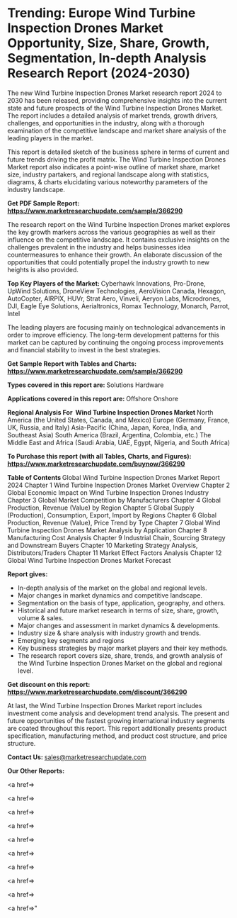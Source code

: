 # Trending: Europe Wind Turbine Inspection Drones Market Opportunity, Size, Share, Growth, Segmentation, In-depth Analysis Research Report (2024-2030)

The new Wind Turbine Inspection Drones Market research report 2024 to 2030 has been released, providing comprehensive insights into the current state and future prospects of the Wind Turbine Inspection Drones Market. The report includes a detailed analysis of market trends, growth drivers, challenges, and opportunities in the industry, along with a thorough examination of the competitive landscape and market share analysis of the leading players in the market.

This report is detailed sketch of the business sphere in terms of current and future trends driving the profit matrix. The Wind Turbine Inspection Drones Market report also indicates a point-wise outline of market share, market size, industry partakers, and regional landscape along with statistics, diagrams, &amp; charts elucidating various noteworthy parameters of the industry landscape.

<strong><b>Get PDF Sample Report: <a href=https://www.marketresearchupdate.com/sample/366290>https://www.marketresearchupdate.com/sample/366290</a></b></strong>

The research report on the Wind Turbine Inspection Drones market explores the key growth markers across the various geographies as well as their influence on the competitive landscape. It contains exclusive insights on the challenges prevalent in the industry and helps businesses idea countermeasures to enhance their growth. An elaborate discussion of the opportunities that could potentially propel the industry growth to new heights is also provided.

<strong><b>Top Key Players of the Market:
</b></strong>Cyberhawk Innovations, Pro-Drone, UpWind Solutions, DroneView Technologies, AeroVision Canada, Hexagon, AutoCopter, AIRPIX, HUVr, Strat Aero, Vinveli, Aeryon Labs, Microdrones, DJI, Eagle Eye Solutions, Aerialtronics, Romax Technology, Monarch, Parrot, Intel<strong><b>
</b></strong>

The leading players are focusing mainly on technological advancements in order to improve efficiency. The long-term development patterns for this market can be captured by continuing the ongoing process improvements and financial stability to invest in the best strategies.

<strong><b>Get Sample Report with Tables and Charts: <a href=https://www.marketresearchupdate.com/sample/366290>https://www.marketresearchupdate.com/sample/366290</a></b></strong>

<strong><b>Types covered in this report are:
</b></strong>Solutions
Hardware<strong><b>
</b></strong>

<strong><b>Applications covered in this report are:
</b></strong>Offshore
Onshore<strong><b>
</b></strong>

<strong><b>Regional Analysis For  Wind Turbine Inspection Drones Market</b></strong><strong><b>
</b></strong>North America (the United States, Canada, and Mexico)
Europe (Germany, France, UK, Russia, and Italy)
Asia-Pacific (China, Japan, Korea, India, and Southeast Asia)
South America (Brazil, Argentina, Colombia, etc.)
The Middle East and Africa (Saudi Arabia, UAE, Egypt, Nigeria, and South Africa)

<strong><b>To Purchase this report (with all Tables, Charts, and Figures): <a href=https://www.marketresearchupdate.com/buynow/366290>https://www.marketresearchupdate.com/buynow/366290</a></b></strong>

<strong><b>Table of Contents</b></strong><strong><b>
</b></strong>Global Wind Turbine Inspection Drones Market Report 2024
Chapter 1 Wind Turbine Inspection Drones Market Overview
Chapter 2 Global Economic Impact on Wind Turbine Inspection Drones Industry
Chapter 3 Global Market Competition by Manufacturers
Chapter 4 Global Production, Revenue (Value) by Region
Chapter 5 Global Supply (Production), Consumption, Export, Import by Regions
Chapter 6 Global Production, Revenue (Value), Price Trend by Type
Chapter 7 Global Wind Turbine Inspection Drones Market Analysis by Application
Chapter 8 Manufacturing Cost Analysis
Chapter 9 Industrial Chain, Sourcing Strategy and Downstream Buyers
Chapter 10 Marketing Strategy Analysis, Distributors/Traders
Chapter 11 Market Effect Factors Analysis
Chapter 12 Global Wind Turbine Inspection Drones Market Forecast

<strong><b>Report gives:</b></strong>

- In-depth analysis of the market on the global and regional levels.
- Major changes in market dynamics and competitive landscape.
- Segmentation on the basis of type, application, geography, and others.
- Historical and future market research in terms of size, share, growth, volume &amp; sales.
- Major changes and assessment in market dynamics &amp; developments.
- Industry size &amp; share analysis with industry growth and trends.
- Emerging key segments and regions
- Key business strategies by major market players and their key methods.
- The research report covers size, share, trends, and growth analysis of the Wind Turbine Inspection Drones Market on the global and regional level.

<strong><b>Get discount on this report: <a href=https://www.marketresearchupdate.com/discount/366290>https://www.marketresearchupdate.com/discount/366290</a></b></strong>

At last, the Wind Turbine Inspection Drones Market report includes investment come analysis and development trend analysis. The present and future opportunities of the fastest growing international industry segments are coated throughout this report. This report additionally presents product specification, manufacturing method, and product cost structure, and price structure.

<strong><b>Contact Us:
</b></strong>sales@marketresearchupdate.com

<strong>Our Other Reports:</strong>

<a href=></a>

<a href=></a>

<a href=></a>

<a href=></a>

<a href=></a>

<a href=></a>

<a href=></a>

<a href=></a>

<a href=></a>

<a href=></a>"
